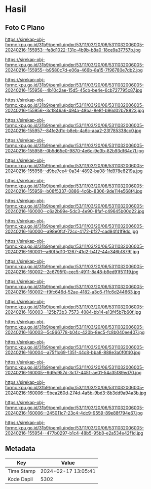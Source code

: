 # Hasil

## Foto C Plano

https://sirekap-obj-formc.kpu.go.id/31b9/pemilu/pdpr/53/11/03/20/06/5311032006005-20240216-155953--fe8d1022-131c-4b9b-b8a0-18ce9a37757b.jpg

https://sirekap-obj-formc.kpu.go.id/31b9/pemilu/pdpr/53/11/03/20/06/5311032006005-20240216-155955--b9580c7d-e06a-466b-8a15-7f96780e7db2.jpg

https://sirekap-obj-formc.kpu.go.id/31b9/pemilu/pdpr/53/11/03/20/06/5311032006005-20240216-155956--4b10c2ae-15d5-45cb-be4e-6cb727795c87.jpg

https://sirekap-obj-formc.kpu.go.id/31b9/pemilu/pdpr/53/11/03/20/06/5311032006005-20240216-155956--3c1846a6-494a-48ba-8e8f-b96d02b78823.jpg

https://sirekap-obj-formc.kpu.go.id/31b9/pemilu/pdpr/53/11/03/20/06/5311032006005-20240216-155957--84fe2d1c-b8eb-4a6c-aaa2-23f785338cc0.jpg

https://sirekap-obj-formc.kpu.go.id/31b9/pemilu/pdpr/53/11/03/20/06/5311032006005-20240216-155958--0b5d65e0-9870-4e6c-9e3b-82b93df64c7f.jpg

https://sirekap-obj-formc.kpu.go.id/31b9/pemilu/pdpr/53/11/03/20/06/5311032006005-20240216-155958--d9be7ce4-0a34-4892-ba08-1fd978e8219a.jpg

https://sirekap-obj-formc.kpu.go.id/31b9/pemilu/pdpr/53/11/03/20/06/5311032006005-20240216-155959--b08f5337-0886-4c6b-8306-9de114e568f4.jpg

https://sirekap-obj-formc.kpu.go.id/31b9/pemilu/pdpr/53/11/03/20/06/5311032006005-20240216-160000--c6a2b99e-5dc3-4e90-8faf-c49645b00d22.jpg

https://sirekap-obj-formc.kpu.go.id/31b9/pemilu/pdpr/53/11/03/20/06/5311032006005-20240216-160000--a98e0fcf-72cc-4172-bf27-cad94f41f9dc.jpg

https://sirekap-obj-formc.kpu.go.id/31b9/pemilu/pdpr/53/11/03/20/06/5311032006005-20240216-160001--a60f5d10-1267-41d2-b4f2-44c346bf879f.jpg

https://sirekap-obj-formc.kpu.go.id/31b9/pemilu/pdpr/53/11/03/20/06/5311032006005-20240216-160002--2c6795f0-cec5-4911-8a48-b9ed91f51119.jpg

https://sirekap-obj-formc.kpu.go.id/31b9/pemilu/pdpr/53/11/03/20/06/5311032006005-20240216-160002--f9fc646d-52ae-4182-a3c6-f1fc6d244663.jpg

https://sirekap-obj-formc.kpu.go.id/31b9/pemilu/pdpr/53/11/03/20/06/5311032006005-20240216-160003--125b73b3-7573-4084-bb14-e13f45b7b60f.jpg

https://sirekap-obj-formc.kpu.go.id/31b9/pemilu/pdpr/53/11/03/20/06/5311032006005-20240216-160003--5c966778-b04c-420b-8ec5-fc8b040ee407.jpg

https://sirekap-obj-formc.kpu.go.id/31b9/pemilu/pdpr/53/11/03/20/06/5311032006005-20240216-160004--a75f1c69-1351-44c8-bba8-888e3a0f0f40.jpg

https://sirekap-obj-formc.kpu.go.id/31b9/pemilu/pdpr/53/11/03/20/06/5311032006005-20240216-160005--9d9c957d-3c17-4451-ae01-54a35f89ed70.jpg

https://sirekap-obj-formc.kpu.go.id/31b9/pemilu/pdpr/53/11/03/20/06/5311032006005-20240216-160006--9bea260d-274d-4a5b-9bd3-8b3dd9a94a3b.jpg

https://sirekap-obj-formc.kpu.go.id/31b9/pemilu/pdpr/53/11/03/20/06/5311032006005-20240216-160006--245011c7-23c4-4dc9-9559-89e88f794e67.jpg

https://sirekap-obj-formc.kpu.go.id/31b9/pemilu/pdpr/53/11/03/20/06/5311032006005-20240216-155954--477b0297-b1c4-48b5-95b8-e2a534e42f1d.jpg


## Metadata

| Key        | Value               |
| ---------- | ------------------- |
| Time Stamp | 2024-02-17 13:05:41 |
| Kode Dapil | 5302                |



